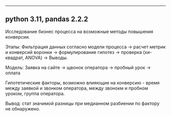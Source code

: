 --------------
python 3.11,
pandas 2.2.2
--------------

Исследование бизнес процесса на возможные методы повышения конверсии.

Этапы:
Фильтрация данных согласно модели процесса &rarr; расчет метрик и конверсий воронки &rarr; формулирование гипотез &rarr; проверка (хи-квадрат, ANOVA) &rarr; Выводы.

Модель:
Заявка на сайте &rarr; щвонок оператора &rarr; пробный урок &rarr; оплата

Гипотетические факторы, возможно влияющие на конверсию  - время между заявкой и звонком оператора, между звонокм и пробном уроком, группа оператора.

Вывод: стат значимой разницы при медианном разбиении по фактору не обнаружено.
